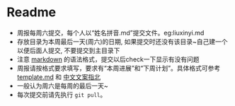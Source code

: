 # Readme
+ 周报每周六提交，每个人以“姓名拼音.md”提交文件。eg:liuxinyi.md
+ 存放目录为本周最后一天(周六)的日期, 如果提交时还没有该目录~自己建一个以便后面人提交, 不要提交到主目录下
+ 注意 [markdown](https://guides.github.com/features/mastering-markdown/) 的语法格式，提交以后check一下显示有没有问题
+ 周报请按格式要求填写，要求有“本周进展”和“下周计划”。具体格式可参考 [template.md](template.md) 和 [中文文案指北](https://github.com/sparanoid/chinese-copywriting-guidelines/blob/master/README.zh-CN.md)
+ 一般认为周六是每周的最后一天~
+ 每次提交前请先执行 `git pull`。

